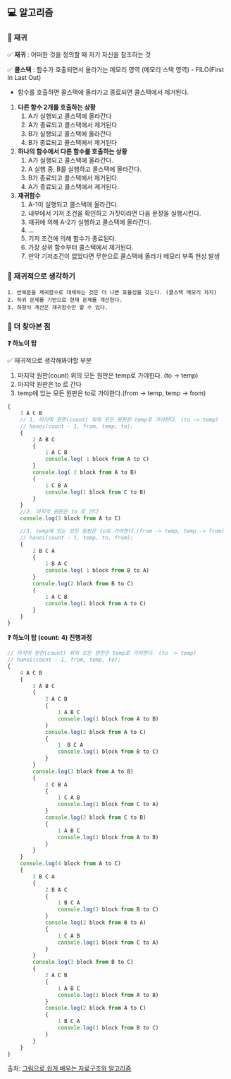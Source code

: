 ## 💻 알고리즘

### 📌 재귀

✅ **재귀** : 어떠한 것을 정의할 때 자기 자신을 참조하는 것

✅ **콜스택** : 함수가 호출되면서 올라가는 메모리 영역 (메모리 스택 영역) - FILO(First In Last Out)

-   함수를 호출하면 콜스택에 올라가고 종료되면 콜스택에서 제거된다.

1. **다른 함수 2개를 호출하는 상황**
    1. A가 실행되고 콜스택에 올라간다
    2. A가 종료되고 콜스택에서 제거된다
    3. B가 실행되고 콜스택에 올라간다
    4. B가 종료되고 콜스택에서 제거된다
2. **하나의 함수에서 다른 함수를 호출하는 상황**
    1. A가 실행되고 콜스택에 올라간다.
    2. A 실행 중, B를 실행하고 콜스택에 올라간다.
    3. B가 종료되고 콜스택에서 제거된다.
    4. A가 종료되고 콜스택에서 제거된다.
3. **재귀함수**
    1. A-1이 실행되고 콜스택에 올라간다.
    2. 내부에서 기저 조건을 확인하고 거짓이라면 다음 문장을 실행시킨다.
    3. 재귀에 의해 A-2가 실행하고 콜스택에 올라간다.
    4. ...
    5. 기저 조건에 의해 함수가 종료된다.
    6. 가장 상위 함수부터 콜스택에서 제거된다.
    7. 만약 기저조건이 없었다면 무한으로 콜스택에 올라가 메모리 부족 현상 발생

### 📌 재귀적으로 생각하기

    1. 반복문을 재귀함수로 대체하는 것은 더 나쁜 효율성을 갖는다. (콜스택 메모리 차지)
    2. 하위 문제를 기반으로 현재 문제를 계산한다.
    3. 하향식 계산은 재귀함수만 할 수 있다.

### 📌 더 찾아본 점

**❓ 하노이 탑**

✅ 재귀적으로 생각해봐야할 부분

1. 마지막 원판(count) 위의 모든 원판은 temp로 가야한다. (to -> temp)
2. 마지막 원판은 to 로 간다
3. temp에 있는 모든 원판은 to로 가야한다.(from -> temp, temp -> from)

```javascript
{
    3 A C B
    // 1. 마지막 원판(count) 위의 모든 원판은 temp로 가야한다. (to -> temp)
    // hanoi(count - 1, from, temp, to);
    {
        2 A B C
        {
            1 A C B
            console.log( 1 block from A to C)
        }
        console.log( 2 block from A to B)
        {
            1 C B A
            console.log(1 block from C to B)
        }
    }
    //2. 마지막 원판은 to 로 간다
    console.log(3 block from A to C)

    //3. temp에 있는 모든 원판은 to로 가야한다.(from -> temp, temp -> from)
    // hanoi(count - 1, temp, to, from);
    {
        2 B C A
        {
            1 B A C
            console.log( 1 block from B to A)
        }
        console.log(2 block from B to C)
        {
            1 A C B
            console.log(1 block from A to C)
        }
    }
}
```

**❓ 하노이 탑 (count: 4) 진행과정**

```javascript
// 마지막 원판(count) 위의 모든 원판은 temp로 가야한다. (to -> temp)
// hanoi(count - 1, from, temp, to);
{
    4 A C B
    {
        3 A B C
        {
            2 A C B
            {
                1 A B C
                console.log(1 block from A to B)
            }
            console.log(2 block from A to C)
            {
                1  B C A
                console.log(1 block from B to C)
            }
        }
        console.log(3 block from A to B)
        {
            2 C B A
            {
                1 C A B
                console.log(1 block from C to A)
            }
            console.log(2 block from C to B)
            {
                1 A B C
                console.log(1 block from A to B)
            }
        }
    }
    console.log(4 block from A to C)
    {
        3 B C A
        {
            2 B A C
            {
                1 B C A
                console.log(1 block from B to C)
            }
            console.log(2 block from B to A)
            {
                1 C A B
                console.log(1 block from C to A)
            }
        }
        console.log(3 block from B to C)
        {
            2 A C B
            {
                1 A B C
                console.log(1 block from A to B)
            }
            console.log(2 block from A to C)
            {
                1 B C A
                console.log(1 block from B to C)
            }
        }
    }
}
```

출처: [그림으로 쉽게 배우는 자료구조와 알고리즘](https://www.inflearn.com/course/%EC%9E%90%EB%A3%8C%EA%B5%AC%EC%A1%B0-%EC%95%8C%EA%B3%A0%EB%A6%AC%EC%A6%98-%EA%B8%B0%EB%B3%B8/dashboard)
